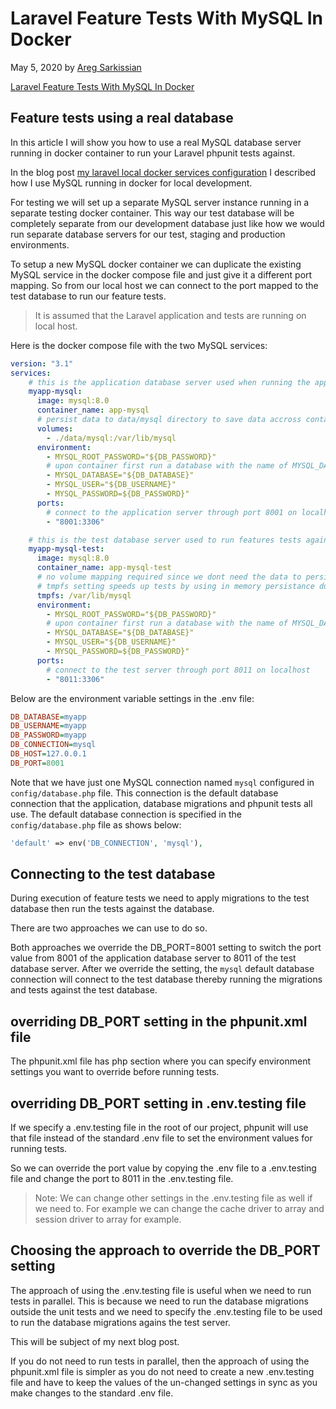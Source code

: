 # Laravel Feature Tests With MySQL In Docker

May 5, 2020 by [Areg Sarkissian](https://aregsar.com/about)

[Laravel Feature Tests With MySQL In Docker](https://aregsar.com/blog/2020/laravel-feature-tests-with-mysql-in-docker)

## Feature tests using a real database

In this article I will show you how to use a real MySQL database server running in docker container to run your Laravel phpunit tests against.

In the blog post [my laravel local docker services configuration](https://aregsar.com/blog/2020/my-laravel-local-docker-services-configuration) I described how I use MySQL running in docker for local development. 

For testing we will set up a separate MySQL server instance running in a separate testing docker container. This way our test database will be completely separate from our development database just like how we would run separate database servers for our test, staging and production environments.

To setup a new MySQL docker container we can duplicate the existing MySQL service in the docker compose file and just give it a different port mapping. So from our local host we can connect to the port mapped to the test database to run our feature tests.

> It is assumed that the Laravel application and tests are running on local host.

Here is the docker compose file with the two MySQL services:

```yml
version: "3.1"
services:
    # this is the application database server used when running the app locally
    myapp-mysql:
      image: mysql:8.0
      container_name: app-mysql
      # persist data to data/mysql directory to save data accross container runs
      volumes:
        - ./data/mysql:/var/lib/mysql
      environment:
        - MYSQL_ROOT_PASSWORD="${DB_PASSWORD}"
        # upon container first run a database with the name of MYSQL_DATABASE setting will be created
        - MYSQL_DATABASE="${DB_DATABASE}"
        - MYSQL_USER="${DB_USERNAME}"
        - MYSQL_PASSWORD=${DB_PASSWORD}"
      ports:
        # connect to the application server through port 8001 on localhost
        - "8001:3306"

    # this is the test database server used to run features tests against
    myapp-mysql-test:
      image: mysql:8.0
      container_name: app-mysql-test
      # no volume mapping required since we dont need the data to persist after container is shut down
      # tmpfs setting speeds up tests by using in memory persistance during tests
      tmpfs: /var/lib/mysql
      environment:
        - MYSQL_ROOT_PASSWORD="${DB_PASSWORD}"
        # upon container first run a database with the name of MYSQL_DATABASE setting will be created
        - MYSQL_DATABASE="${DB_DATABASE}"
        - MYSQL_USER="${DB_USERNAME}"
        - MYSQL_PASSWORD=${DB_PASSWORD}"
      ports:
        # connect to the test server through port 8011 on localhost
        - "8011:3306"
```


Below are the environment variable settings in the .env file:

```ini 
DB_DATABASE=myapp
DB_USERNAME=myapp
DB_PASSWORD=myapp
DB_CONNECTION=mysql
DB_HOST=127.0.0.1
DB_PORT=8001
```

Note that we have just one MySQL connection named `mysql` configured in `config/database.php` file.
This connection is the default database connection that the application, database migrations and phpunit tests all use. The default database connection is specified in the `config/database.php` file as shows below:

```php
'default' => env('DB_CONNECTION', 'mysql'),
```

## Connecting to the test database

During execution of feature tests we need to apply migrations to the test database then run the tests against the database.

There are two approaches we can use to do so.

Both approaches we override the DB_PORT=8001 setting to switch the port value from 8001 of the application database server to 8011 of the test database server.
After we override the setting, the `mysql` default database connection will connect to the test database thereby running the migrations and tests against the test database.

## overriding DB_PORT setting in the phpunit.xml file

The phpunit.xml file has php section where you can specify environment settings you want to override before running tests. 

## overriding DB_PORT setting in .env.testing file

If we specify a .env.testing file in the root of our project, phpunit will use that file instead of the standard .env file to set the environment values for running tests. 

So we can override the port value by copying the .env file to a .env.testing file and change the port to 8011 in the .env.testing file.

> Note: We can change other settings in the .env.testing file as well if we need to. For example we can change the cache driver to array and session driver to array for example.

## Choosing the approach to override the DB_PORT setting

The approach of using the .env.testing file is useful when we need to run tests in parallel. This is because we need to run the database migrations outside the unit tests and we need to specify the .env.testing file to be used to run the database migrations agains the test server.

This will be subject of my next blog post.

If you do not need to run tests in parallel, then the approach of using the phpunit.xml file is simpler as you do not need to create a new .env.testing file and have to keep the values of the un-changed settings in sync as you make changes to the standard .env file.







